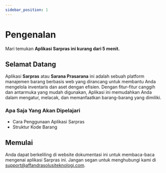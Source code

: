 ```yaml
---
sidebar_position: 1
---
```


# Pengenalan

Mari temukan **Aplikasi Sarpras ini kurang dari 5 menit.**

## Selamat Datang

Aplikasi **Sarpras** atau **Sarana Prasarana** ini adalah sebuah platform manajemen barang berbasis web yang dirancang untuk membantu Anda mengelola inventaris dan aset dengan efisien. Dengan fitur-fitur canggih dan antarmuka yang mudah digunakan, Aplikasi ini memudahkan Anda dalam mengatur, melacak, dan memanfaatkan barang-barang yang dimiliki.

### Apa Saja Yang Akan Dipelajari

- Cara Penggunaan Aplikasi Sarpras
- Struktur Kode Barang

## Memulai

Anda dapat berkeliling di website dokumentasi ini untuk membaca-baca mengenai aplikasi Sarpras ini. Jangan segan untuk menghubungi kami di [support@affandrasolusiteknologi.com](mailto:support@affandrasolusiteknologi.com).